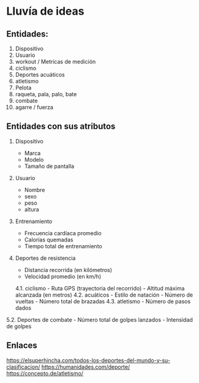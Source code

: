 
# Lluvía de ideas

## Entidades:
1. Dispositivo
2. Usuario
3. workout  / Metricas de medición
5. ciclismo
6. Deportes acuáticos
7. atletismo
8. Pelota
9. raqueta, pala, palo, bate
10. combate
11. agarre / fuerza


## Entidades con sus atributos
1. Dispositivo
   -  Marca
   -  Modelo
   -  Tamaño de pantalla 
2. Usuario
   - Nombre
   - sexo
   - peso
   - altura
  
3. Entrenamiento
   - Frecuencia cardíaca promedio
   - Calorías quemadas
   - Tiempo total de entrenamiento
   
4. Deportes de resistencia
   - Distancia recorrida (en kilómetros)
   - Velocidad promedio (en km/h)
    
    4.1. ciclismo
        - Ruta GPS (trayectoria del recorrido)
        - Altitud máxima alcanzada (en metros)
    4.2. acuáticos
        - Estilo de natación
        - Número de vueltas
        - Número total de brazadas
    4.3. atletismo
        - Número de pasos dados
    
5.2. Deportes de combate
    - Número total de golpes lanzados
    - Intensidad de golpes


## Enlaces
https://elsuperhincha.com/todos-los-deportes-del-mundo-y-su-clasificacion/
https://humanidades.com/deporte/
https://concepto.de/atletismo/